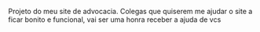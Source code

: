 Projeto do meu site de advocacia. Colegas que quiserem me ajudar o site a ficar bonito e funcional, vai ser uma honra receber a ajuda de vcs
